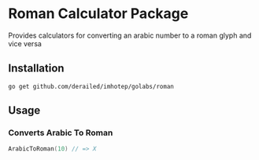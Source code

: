 # Roman Calculator Package

Provides calculators for converting an arabic number
to a roman glyph and vice versa

## Installation

```shell
go get github.com/derailed/imhotep/golabs/roman
```

## Usage

### Converts Arabic To Roman

```go
ArabicToRoman(10) // => X
```  